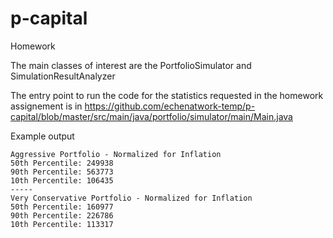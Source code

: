 # p-capital
Homework

The main classes of interest are the PortfolioSimulator and SimulationResultAnalyzer

The entry point to run the code for the statistics requested in the homework assignement is in https://github.com/echenatwork-temp/p-capital/blob/master/src/main/java/portfolio/simulator/main/Main.java 


Example output
```
Aggressive Portfolio - Normalized for Inflation
50th Percentile: 249938
90th Percentile: 563773
10th Percentile: 106435
-----
Very Conservative Portfolio - Normalized for Inflation
50th Percentile: 160977
90th Percentile: 226786
10th Percentile: 113317
```
